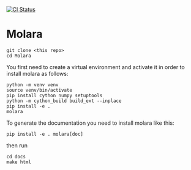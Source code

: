 
[![CI Status](https://github.com/Thursday-Evening-Hackathon/Molara/actions/workflows/test.yml/badge.svg)](https://github.com/Thursday-Evening-Hackathon/Molara/actions/workflows/test.yml)
# Molara
```
git clone <this repo>
cd Molara
```
You first need to create a virtual environment and activate it in order to install molara as follows:
```
python -m venv venv
source venv/bin/activate
pip install cython numpy setuptools
python -m cython_build build_ext --inplace
pip install -e .
molara
```

To generate the documentation you need to install molara like this:

```
pip install -e . molara[doc]

```

then run


```
cd docs
make html

```
